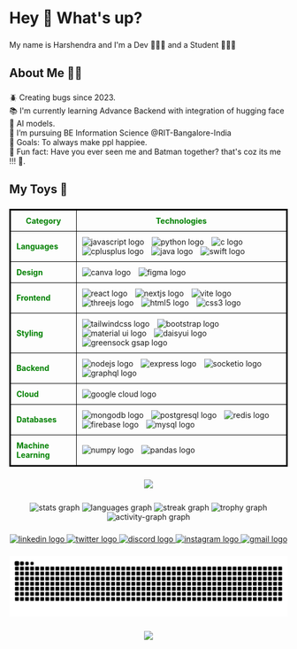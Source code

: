<h1 align="left">Hey 👋 What's up?</h1>

###

<p align="left">My name is Harshendra and I'm a Dev 👨🏻‍💻 and a Student 👨🏻‍🎓</p>

###

<h2 align="left">About Me 👼🏼</h2>

###

<p align="left">🪲 Creating bugs since 2023.<br>📚 I'm currently learning Advance Backend with integration of hugging face 🤗 AI models.<br>🔭 I’m pursuing BE Information Science @RIT-Bangalore-India<br>🎯 Goals: To always  make ppl happiee.<br>🎲 Fun fact: Have you ever seen me and Batman together? that's coz its me !!! 🦇.</p>

###

<h2 align="left">My Toys 🧸</h2>

###
<div style="center">
<table style=" margin: auto; border: 2px solid black; border-collapse: collapse; width: auto;">
  <tr>
    <th style="border: 1px solid black; padding: 10px;"><b style="color:green;">Category</b></th>
    <th style="border: 1px solid black; padding: 10px;"><b style="color:green;">Technologies</b></th>
  </tr>
  <tr>
    <td style="border: 1px solid black; padding: 10px;"><b style="color:green;">Languages</b></td>
    <td style="border: 1px solid black; padding: 10px;">
      <img src="https://cdn.jsdelivr.net/gh/devicons/devicon/icons/javascript/javascript-original.svg" height="40" alt="javascript logo" style="margin-right: 10px;" />
      <img src="https://cdn.jsdelivr.net/gh/devicons/devicon/icons/python/python-original.svg" height="40" alt="python logo" style="margin-right: 10px;" />
      <img src="https://cdn.jsdelivr.net/gh/devicons/devicon/icons/c/c-original.svg" height="40" alt="c logo" style="margin-right: 10px;" />
      <img src="https://cdn.jsdelivr.net/gh/devicons/devicon/icons/cplusplus/cplusplus-original.svg" height="40" alt="cplusplus logo" style="margin-right: 10px;" />
      <img src="https://cdn.jsdelivr.net/gh/devicons/devicon/icons/java/java-original.svg" height="40" alt="java logo" style="margin-right: 10px;" />
      <img src="https://cdn.jsdelivr.net/gh/devicons/devicon/icons/swift/swift-original.svg" height="40" alt="swift logo" style="margin-right: 10px;" />
    </td>
  </tr>
  <tr>
    <td style="border: 1px solid black; padding: 10px;"><b style="color:green;">Design</b></td>
    <td style="border: 1px solid black; padding: 10px;">
      <img src="https://cdn.jsdelivr.net/gh/devicons/devicon/icons/canva/canva-original.svg" height="40" alt="canva logo" style="margin-right: 10px;" />
      <img src="https://cdn.jsdelivr.net/gh/devicons/devicon/icons/figma/figma-original.svg" height="40" alt="figma logo" style="margin-right: 10px;" />
    </td>
  </tr>
  <tr>
    <td style="border: 1px solid black; padding: 10px;"><b style="color:green;">Frontend</b></td>
    <td style="border: 1px solid black; padding: 10px;">
      <img src="https://cdn.jsdelivr.net/gh/devicons/devicon/icons/react/react-original.svg" height="40" alt="react logo" style="margin-right: 10px;" />
      <img src="https://cdn.jsdelivr.net/gh/devicons/devicon/icons/nextjs/nextjs-original.svg" height="40" alt="nextjs logo" style="margin-right: 10px;" />
      <img src="https://cdn.jsdelivr.net/gh/devicons/devicon/icons/vite/vite-original.svg" height="40" alt="vite logo" style="margin-right: 10px;" />
      <img src="https://cdn.jsdelivr.net/gh/devicons/devicon/icons/threejs/threejs-original.svg" height="40" alt="threejs logo" style="margin-right: 10px;" />
      <img src="https://cdn.jsdelivr.net/gh/devicons/devicon/icons/html5/html5-original.svg" height="40" alt="html5 logo" style="margin-right: 10px;" />
      <img src="https://cdn.jsdelivr.net/gh/devicons/devicon/icons/css3/css3-original.svg" height="40" alt="css3 logo" style="margin-right: 10px;" />
    </td>
  </tr>
  <tr>
    <td style="border: 1px solid black; padding: 10px;"><b style="color:green;">Styling</b></td>
    <td style="border: 1px solid black; padding: 10px;">
      <img src="https://cdn.jsdelivr.net/gh/devicons/devicon/icons/tailwindcss/tailwindcss-original-wordmark.svg" height="40" alt="tailwindcss logo" style="margin-right: 10px;" />
      <img src="https://cdn.jsdelivr.net/gh/devicons/devicon/icons/bootstrap/bootstrap-original.svg" height="40" alt="bootstrap logo" style="margin-right: 10px;" />
      <img src="https://cdn.jsdelivr.net/gh/devicons/devicon/icons/materialui/materialui-original.svg" height="40" alt="material ui logo" style="margin-right: 10px;" />
      <img src="https://cdn.simpleicons.org/daisyui" height="40" alt="daisyui logo" style="margin-right: 10px;" />
      <img src="https://skillicons.dev/icons?i=gsap" height="40" alt="greensock gsap logo" style="margin-right: 10px;" />
    </td>
  </tr>
  <tr>
    <td style="border: 1px solid black; padding: 10px;"><b style="color:green;">Backend</b></td>
    <td style="border: 1px solid black; padding: 10px;">
      <img src="https://cdn.jsdelivr.net/gh/devicons/devicon/icons/nodejs/nodejs-original.svg" height="40" alt="nodejs logo" style="margin-right: 10px;" />
      <img src="https://skillicons.dev/icons?i=express" height="40" alt="express logo" style="margin-right: 10px;" />
      <img src="https://cdn.jsdelivr.net/gh/devicons/devicon/icons/socketio/socketio-original.svg" height="40" alt="socketio logo" style="margin-right: 10px;" />
      <img src="https://cdn.jsdelivr.net/gh/devicons/devicon/icons/graphql/graphql-plain.svg" height="40" alt="graphql logo" style="margin-right: 10px;" />
    </td>
  </tr>
  <tr>
    <td style="border: 1px solid black; padding: 10px;"><b style="color:green;">Cloud</b></td>
    <td style="border: 1px solid black; padding: 10px;">
      <img src="https://cdn.jsdelivr.net/gh/devicons/devicon/icons/googlecloud/googlecloud-original.svg" height="40" alt="google cloud logo" style="margin-right: 10px;" />
    </td>
  </tr>
  <tr>
    <td style="border: 1px solid black; padding: 10px;"><b style="color:green;">Databases</b></td>
    <td style="border: 1px solid black; padding: 10px;">
      <img src="https://cdn.jsdelivr.net/gh/devicons/devicon/icons/mongodb/mongodb-original.svg" height="40" alt="mongodb logo" style="margin-right: 10px;" />
      <img src="https://cdn.jsdelivr.net/gh/devicons/devicon/icons/postgresql/postgresql-original.svg" height="40" alt="postgresql logo" style="margin-right: 10px;" />
      <img src="https://cdn.jsdelivr.net/gh/devicons/devicon/icons/redis/redis-original.svg" height="40" alt="redis logo" style="margin-right: 10px;" />
      <img src="https://cdn.jsdelivr.net/gh/devicons/devicon/icons/firebase/firebase-plain.svg" height="40" alt="firebase logo" style="margin-right: 10px;" />
      <img src="https://cdn.jsdelivr.net/gh/devicons/devicon/icons/mysql/mysql-original.svg" height="40" alt="mysql logo" style="margin-right: 10px;" />
    </td>
  </tr>
  <tr>
    <td style="border: 1px solid black; padding: 10px;"><b style="color:green;">Machine Learning</b></td>
    <td style="border: 1px solid black; padding: 10px;">
      <img src="https://cdn.jsdelivr.net/gh/devicons/devicon/icons/numpy/numpy-original.svg" height="40" alt="numpy logo" style="margin-right: 10px;" />
      <img src="https://cdn.jsdelivr.net/gh/devicons/devicon/icons/pandas/pandas-original.svg" height="40" alt="pandas logo" style="margin-right: 10px;" />
    </td>
  </tr>
</table>
</div>

###

<div align="center">
  <img src="https://profile-counter.glitch.me/harshendram/count.svg?"  />
</div>

###

<div align="center">
  <img src="https://github-readme-stats.vercel.app/api?username=harshendram&hide_title=false&hide_rank=false&show_icons=true&include_all_commits=true&count_private=true&disable_animations=false&theme=gotham&locale=en&hide_border=false&order=1" height="150" alt="stats graph"  />
  <img src="https://github-readme-stats.vercel.app/api/top-langs?username=harshendram&locale=en&hide_title=false&layout=compact&card_width=320&langs_count=5&theme=gotham&hide_border=false&order=2" height="150" alt="languages graph"  />
  <img src="https://streak-stats.demolab.com?user=harshendram&locale=en&mode=daily&theme=gotham&hide_border=false&border_radius=5&order=3" height="147" alt="streak graph"  />
  <img src="https://github-profile-trophy.vercel.app?username=harshendram&theme=matrix&column=-1&row=1&margin-w=8&margin-h=8&no-bg=false&no-frame=false&order=4" height="150" alt="trophy graph"  />
  <img src="https://github-readme-activity-graph.vercel.app/graph?username=harshendram&radius=16&theme=gotham&area=true&order=5" height="300" alt="activity-graph graph"  />
</div>

###

<div align="center">
  <a href="https://www.linkedin.com/in/harshendra-m-2b8bb5299/" target="_blank">
    <img src="https://raw.githubusercontent.com/maurodesouza/profile-readme-generator/master/src/assets/icons/social/linkedin/default.svg" width="52" height="40" alt="linkedin logo"  />
  </a>
  <a href="https://twitter.com" target="_blank">
    <img src="https://raw.githubusercontent.com/maurodesouza/profile-readme-generator/master/src/assets/icons/social/twitter/default.svg" width="52" height="40" alt="twitter logo"  />
  </a>
  <a href="https://discord.gg/qUAjY8jQ" target="_blank">
    <img src="https://raw.githubusercontent.com/maurodesouza/profile-readme-generator/master/src/assets/icons/social/discord/default.svg" width="52" height="40" alt="discord logo"  />
  </a>
  <a href="https://www.instagram.com/harsh._.hehehe?igsh=M2ZydGttOXpjY3o=" target="_blank">
    <img src="https://raw.githubusercontent.com/maurodesouza/profile-readme-generator/master/src/assets/icons/social/instagram/default.svg" width="52" height="40" alt="instagram logo"  />
  </a>
  <a href="https://mail.google.com/mail/?view=cm&fs=1&to=harshendra16@gmail.com" target="_blank">
    <img src="https://raw.githubusercontent.com/maurodesouza/profile-readme-generator/master/src/assets/icons/social/gmail/default.svg" width="52" height="40" alt="gmail logo"  />
  </a>
</div>

###

<img src="https://raw.githubusercontent.com/harshendram/harshendram/output/snake.svg" alt="Snake animation" />

###

<div align="center">
  <img height="200" src="https://tenor.com/bAp6N.gif"  />
</div>

###
